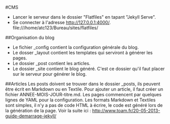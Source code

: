 #CMS
* Lancer le serveur dans le dossier "Flatfiles" en tapant "Jekyll Serve".
* Se connecter à l'adresse http://127.0.0.1:4000/.
file:///home/atc123/Bureau/sites/flatfiles/

##Organisation du blog 

* Le fichier _config contient la configuration générale du blog.
* Le dosser _layout contient les templates qui serviront à générer les pages.
* Le dossier _post contient les articles.
* Le dossier _site contient le blog généré.
C'est ce dossier qu'il faut placer sur le serveur pour générer le blog.

##Articles
Les posts doivent se trouver dans le dossier _posts, ils peuvent être écrit en Markdown ou en
Textile. Pour ajouter un article, il faut créer un fichier ANNEE-MOIS-JOUR-titre.md. Les pages commencent par quelques lignes de YAML pour la configuration. Les formats Markdown et Textiles sont simples, il n'y a pas de code HTML à écrire, le code est généré lors de la génération de la page.
Voir la suite ici : http://www.toam.fr/20-05-2013-guide-demarrage-jekyll/